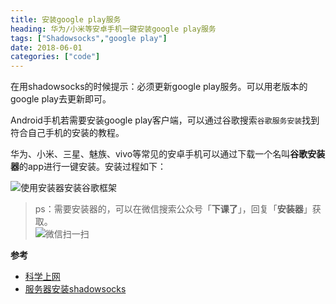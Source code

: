 ```yaml
---
title: 安装google play服务
heading: 华为/小米等安卓手机一键安装google play服务
tags: ["Shadowsocks","google play"]
date: 2018-06-01
categories: ["code"]
---
```


在用shadowsocks的时候提示：必须更新google play服务。可以用老版本的google play去更新即可。

Android手机若需要安装google play客户端，可以通过谷歌搜索`谷歌服务安装`找到符合自己手机的安装的教程。

华为、小米、三星、魅族、vivo等常见的安卓手机可以通过下载一个名叫**谷歌安装器**的app进行一键安装。安装过程如下：

![使用安装器安装谷歌框架](https://i.loli.net/2018/07/04/5b3cb2558ee8a.jpg)

> ps：需要安装器的，可以在微信搜索公众号「**下课了**」，回复「**安装器**」获取。  
![微信扫一扫](https://gitee.com/smile365/blogimg/raw/master/sxy91/1582087774482.png)

**参考**
- [科学上网](https://sxy91.com/posts/over-the-wall/)
- [服务器安装shadowsocks](https://sxy91.com/posts/over-the-wall-2/)

